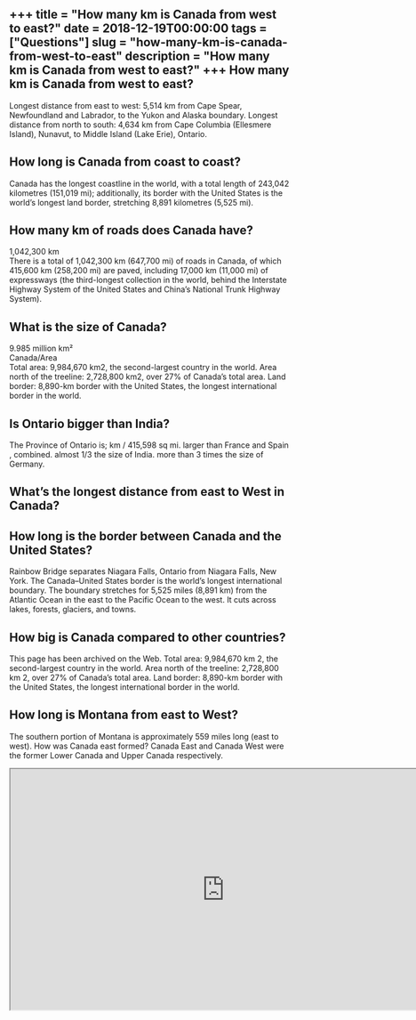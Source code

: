 +++
title = "How many km is Canada from west to east?"
date = 2018-12-19T00:00:00
tags = ["Questions"]
slug = "how-many-km-is-canada-from-west-to-east"
description = "How many km is Canada from west to east?"
+++
How many km is Canada from west to east?
----------------------------------------

Longest distance from east to west: 5,514 km from Cape Spear, Newfoundland and Labrador, to the Yukon and Alaska boundary. Longest distance from north to south: 4,634 km from Cape Columbia (Ellesmere Island), Nunavut, to Middle Island (Lake Erie), Ontario.

How long is Canada from coast to coast?
---------------------------------------

Canada has the longest coastline in the world, with a total length of 243,042 kilometres (151,019 mi); additionally, its border with the United States is the world’s longest land border, stretching 8,891 kilometres (5,525 mi).

How many km of roads does Canada have?
--------------------------------------

1,042,300 km  
There is a total of 1,042,300 km (647,700 mi) of roads in Canada, of which 415,600 km (258,200 mi) are paved, including 17,000 km (11,000 mi) of expressways (the third-longest collection in the world, behind the Interstate Highway System of the United States and China’s National Trunk Highway System).

What is the size of Canada?
---------------------------

9.985 million km²  
Canada/Area  
Total area: 9,984,670 km2, the second-largest country in the world. Area north of the treeline: 2,728,800 km2, over 27% of Canada’s total area. Land border: 8,890-km border with the United States, the longest international border in the world.

Is Ontario bigger than India?
-----------------------------

The Province of Ontario is; km / 415,598 sq mi. larger than France and Spain , combined. almost 1/3 the size of India. more than 3 times the size of Germany.

What’s the longest distance from east to West in Canada?
--------------------------------------------------------

How long is the border between Canada and the United States?
------------------------------------------------------------

Rainbow Bridge separates Niagara Falls, Ontario from Niagara Falls, New York. The Canada–United States border is the world’s longest international boundary. The boundary stretches for 5,525 miles (8,891 km) from the Atlantic Ocean in the east to the Pacific Ocean to the west. It cuts across lakes, forests, glaciers, and towns.

How big is Canada compared to other countries?
----------------------------------------------

This page has been archived on the Web. Total area: 9,984,670 km 2, the second-largest country in the world. Area north of the treeline: 2,728,800 km 2, over 27% of Canada’s total area. Land border: 8,890-km border with the United States, the longest international border in the world.

How long is Montana from east to West?
--------------------------------------

The southern portion of Montana is approximately 559 miles long (east to west). How was Canada east formed? Canada East and Canada West were the former Lower Canada and Upper Canada respectively.

<iframe allow="accelerometer; autoplay; clipboard-write; encrypted-media; gyroscope; picture-in-picture" allowfullscreen="" class="__youtube_prefs__  epyt-is-override  no-lazyload" data-no-lazy="1" data-origheight="433" data-origwidth="770" data-skipgform_ajax_framebjll="" height="433" id="_ytid_30051" loading="lazy" src="https://www.youtube.com/embed/FBuLvykGgjs?enablejsapi=1&autoplay=0&cc_load_policy=0&cc_lang_pref=&iv_load_policy=1&loop=0&modestbranding=0&rel=1&fs=1&playsinline=0&autohide=2&theme=dark&color=red&controls=1&" title="YouTube player" width="770"></iframe>